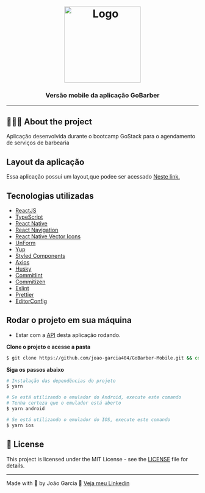<h1 align="center">
  <img alt="Logo" src="https://i.imgur.com/VFf4OgR.png" width="200px">
</h1>

<h3 align="center">
  Versão mobile da aplicação GoBarber
</h3>

--- 

## 💇🏻‍♂️ About the project

Aplicação desenvolvida durante o bootcamp GoStack para o agendamento de serviços de barbearia

## Layout da aplicação

Essa aplicação possui um layout,que podee ser acessado <a href="https://www.figma.com/file/04jN7reCPXm6vnpodOmBbl/GoBarber-(Copy)?node-id=34%3A1180">Neste link.</a>

## Tecnologias utilizadas

- [ReactJS](https://reactjs.org/)
- [TypeScript](https://www.typescriptlang.org/)
- [React Native](https://reactnative.dev/)
- [React Navigation](https://reactnavigation.org/)
- [React Native Vector Icons](https://github.com/oblador/react-native-vector-icons)
- [UnForm](https://unform.dev/)[](https://rocketseat.com.br/)
- [Yup](https://github.com/jquense/yup)
- [Styled Components](https://styled-components.com/)
- [Axios](https://github.com/axios/axios)
- [Husky](https://github.com/typicode/husky)
- [Commitlint](https://github.com/conventional-changelog/commitlint)
- [Commitizen](https://github.com/commitizen/cz-cli)
- [Eslint](https://eslint.org/)
- [Prettier](https://prettier.io/)
- [EditorConfig](https://editorconfig.org/)

## Rodar o projeto em sua máquina

- Estar com a <a href="https://github.com/joao-garcia404/GoBarber-BackEnd">API</a> desta aplicação rodando.

**Clone o projeto e acesse a pasta**

```bash
$ git clone https://github.com/joao-garcia404/GoBarber-Mobile.git && cd GoBarber-Mobile
```

**Siga os passos abaixo**

```bash
# Instalação das dependências do projeto
$ yarn

# Se está utilizando o emulador do Android, execute este comando
# Tenha certeza que o emulador está aberto
$ yarn android

# Se está utilizando o emulador do IOS, execute este comando
$ yarn ios
```

## 📝 License

This project is licensed under the MIT License - see the [LICENSE](LICENSE) file for details.

---

Made with 💜 by João Garcia 👋 [Veja meu Linkedin](https://www.linkedin.com/in/joão-vitor-garcia-89bba81b1/)

